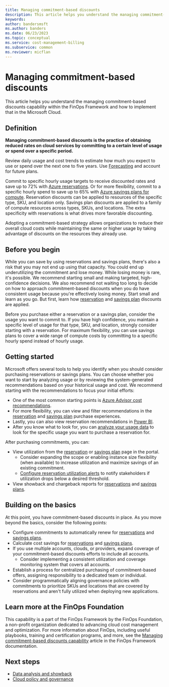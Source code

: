 ```yaml
---
title: Managing commitment-based discounts
description: This article helps you understand the managing commitment-based discounts capability within the FinOps Framework and how to implement that in the Microsoft Cloud.
keywords:
author: bandersmsft
ms.author: banders
ms.date: 06/23/2023
ms.topic: conceptual
ms.service: cost-management-billing
ms.subservice: common
ms.reviewer: micflan
---
```


# Managing commitment-based discounts

This article helps you understand the managing commitment-based discounts capability within the FinOps Framework and how to implement that in the Microsoft Cloud.

## Definition

**Managing commitment-based discounts is the practice of obtaining reduced rates on cloud services by committing to a certain level of usage or spend over a specific period.**

Review daily usage and cost trends to estimate how much you expect to use or spend over the next one to five years. Use [Forecasting](capabilities-forecasting.md) and account for future plans.

Commit to specific hourly usage targets to receive discounted rates and save up to 72% with [Azure reservations](../reservations/save-compute-costs-reservations.md). Or for more flexibility, commit to a specific hourly spend to save up to 65% with [Azure savings plans for compute](../savings-plan/savings-plan-compute-overview.md). Reservation discounts can be applied to resources of the specific type, SKU, and location only. Savings plan discounts are applied to a family of compute resources across types, SKUs, and locations. The extra specificity with reservations is what drives more favorable discounting.

Adopting a commitment-based strategy allows organizations to reduce their overall cloud costs while maintaining the same or higher usage by taking advantage of discounts on the resources they already use.

## Before you begin

While you can save by using reservations and savings plans, there's also a risk that you may not end up using that capacity. You could end up underutilizing the commitment and lose money. While losing money is rare, it's possible. We recommend starting small and making targeted, high-confidence decisions. We also recommend not waiting too long to decide on how to approach commitment-based discounts when you do have consistent usage because you're effectively losing money. Start small and learn as you go. But first, learn how [reservation](../reservations/reservation-discount-application.md) and [savings plan](../savings-plan/discount-application.md) discounts are applied.

Before you purchase either a reservation or a savings plan, consider the usage you want to commit to. If you have high confidence, you maintain a specific level of usage for that type, SKU, and location, strongly consider starting with a reservation. For maximum flexibility, you can use savings plans to cover a wide range of compute costs by committing to a specific hourly spend instead of hourly usage.

## Getting started

Microsoft offers several tools to help you identify when you should consider purchasing reservations or savings plans. You can choose whether you want to start by analyzing usage or by reviewing the system-generated recommendations based on your historical usage and cost. We recommend starting with the recommendations to focus your initial efforts:

- One of the most common starting points is [Azure Advisor cost recommendations](../../advisor/advisor-reference-cost-recommendations.md).
- For more flexibility, you can view and filter recommendations in the [reservation](../reservations/reserved-instance-purchase-recommendations.md) and [savings plan](../savings-plan/purchase-recommendations.md#purchase-recommendations-in-the-azure-portal) purchase experiences.
- Lastly, you can also view reservation recommendations in [Power BI](/power-bi/connect-data/desktop-connect-azure-cost-management).
- After you know what to look for, you can [analyze your usage data](../reservations/determine-reservation-purchase.md#analyze-usage-data) to look for the specific usage you want to purchase a reservation for.

After purchasing commitments, you can:

- View utilization from the [reservation](../reservations/reservation-utilization.md) or [savings plan](../savings-plan/view-utilization.md) page in the portal.
  - Consider expanding the scope or enabling instance size flexibility (when available) to increase utilization and maximize savings of an existing commitment.
  - [Configure reservation utilization alerts](../costs/reservation-utilization-alerts.md) to notify stakeholders if utilization drops below a desired threshold.
- View showback and chargeback reports for [reservations](../reservations/charge-back-usage.md) and [savings plans](../savings-plan/charge-back-costs.md).

## Building on the basics

At this point, you have commitment-based discounts in place. As you move beyond the basics, consider the following points:

- Configure commitments to automatically renew for [reservations](../reservations/reservation-renew.md) and [savings plans](../savings-plan/renew-savings-plan.md).
- Calculate cost savings for [reservations](../reservations/calculate-ea-reservations-savings.md) and [savings plans](../savings-plan/calculate-ea-savings-plan-savings.md).
- If you use multiple accounts, clouds, or providers, expand coverage of your commitment-based discounts efforts to include all accounts.
  - Consider implementing a consistent utilization and coverage monitoring system that covers all accounts.
- Establish a process for centralized purchasing of commitment-based offers, assigning responsibility to a dedicated team or individual.
- Consider programmatically aligning governance policies with commitments to prioritize SKUs and locations that are covered by reservations and aren't fully utilized when deploying new applications.

## Learn more at the FinOps Foundation

This capability is a part of the FinOps Framework by the FinOps Foundation, a non-profit organization dedicated to advancing cloud cost management and optimization. For more information about FinOps, including useful playbooks, training and certification programs, and more, see the [Managing commitment-based discounts capability](https://www.finops.org/framework/capabilities/manage-commitment-based-discounts/) article in the FinOps Framework documentation.

## Next steps

- [Data analysis and showback](capabilities-analysis-showback.md)
- [Cloud policy and governance](capabilities-policy.md)